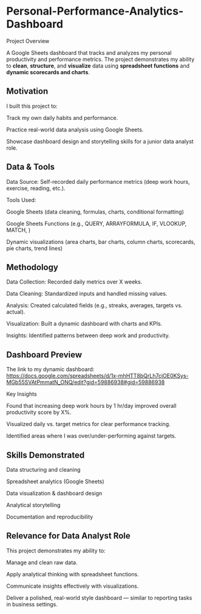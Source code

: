 # Personal-Performance-Analytics-Dashboard

Project Overview

A Google Sheets dashboard that tracks and analyzes my personal productivity and performance metrics. 
The project demonstrates my ability to **clean**, **structure**, and **visualize** data using **spreadsheet functions** and **dynamic scorecards and charts**.

## Motivation

I built this project to:

Track my own daily habits and performance.

Practice real-world data analysis using Google Sheets.

Showcase dashboard design and storytelling skills for a junior data analyst role.



## Data & Tools

Data Source: Self-recorded daily performance metrics (deep work hours, exercise, reading, etc.).

Tools Used:

Google Sheets (data cleaning, formulas, charts, conditional formatting)

Google Sheets Functions (e.g., QUERY, ARRAYFORMULA, IF, VLOOKUP, MATCH, )

Dynamic visualizations (area charts, bar charts, column charts, scorecards, pie charts, trend lines)


## Methodology

Data Collection: Recorded daily metrics over X weeks.

Data Cleaning: Standardized inputs and handled missing values.

Analysis: Created calculated fields (e.g., streaks, averages, targets vs. actual).

Visualization: Built a dynamic dashboard with charts and KPIs.

Insights: Identified patterns between deep work and productivity.


## Dashboard Preview

The link to my dynamic dashboard: https://docs.google.com/spreadsheets/d/1x-mhHTT8bQrLh7cjOE0KSys-MGb55SVAtPmmatN_ONQ/edit?gid=59886938#gid=59886938


Key Insights

Found that increasing deep work hours by 1 hr/day improved overall productivity score by X%.

Visualized daily vs. target metrics for clear performance tracking.

Identified areas where I was over/under-performing against targets.

## Skills Demonstrated

Data structuring and cleaning

Spreadsheet analytics (Google Sheets)

Data visualization & dashboard design

Analytical storytelling

Documentation and reproducibility


## Relevance for Data Analyst Role

This project demonstrates my ability to:

Manage and clean raw data.

Apply analytical thinking with spreadsheet functions.

Communicate insights effectively with visualizations.

Deliver a polished, real-world style dashboard — similar to reporting tasks in business settings.

